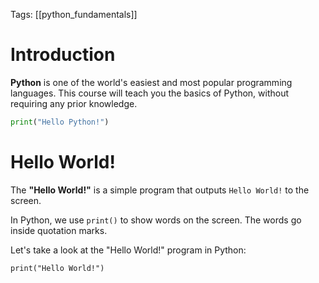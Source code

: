 Tags: [[python_fundamentals]]

# **Introduction**

**Python** is one of the world's easiest and most popular programming languages. This course will teach you the basics of Python, without requiring any prior knowledge.

```Python
print("Hello Python!")
```

# **Hello World!**

The **"Hello World!"** is a simple program that outputs `Hello World!` to the screen.

In Python, we use `print()` to show words on the screen. The words go inside quotation marks.

Let's take a look at the "Hello World!" program in Python:

`print("Hello World!")`